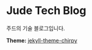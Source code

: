 # Jude Tech Blog

주드의 기술 블로그입니다.

**Theme:** [jekyll-theme-chirpy](https://github.com/cotes2020/jekyll-theme-chirpy)
